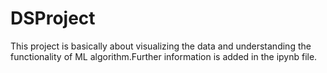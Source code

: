 # DSProject
This project is basically about visualizing the data and understanding the functionality of ML algorithm.Further information is added in the ipynb file.  
